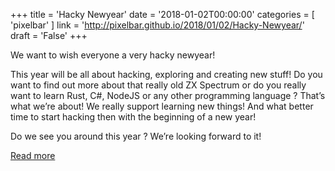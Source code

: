 +++
title = 'Hacky Newyear'
date = '2018-01-02T00:00:00'
categories = [ 
 'pixelbar' 
] 
link = 'http://pixelbar.github.io/2018/01/02/Hacky-Newyear/'
draft = 'False'
+++

<p>We want to wish everyone a very hacky newyear!</p>

<p>This year will be all about hacking, exploring and creating new stuff! Do you want to find out more about that really old ZX Spectrum or do you really want to learn Rust, C#, NodeJS or any other programming language ? That’s what we’re about! We really support learning new things! And what better time to start hacking then with the beginning of a new year!</p>

<p>Do we see you around this year ? We’re looking forward to it!</p>

[Read more](http://pixelbar.github.io/2018/01/02/Hacky-Newyear/)